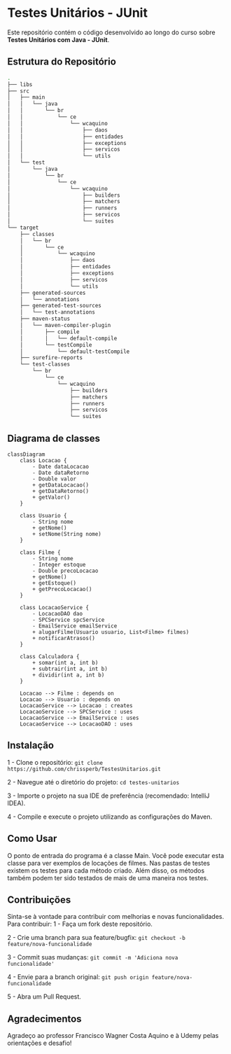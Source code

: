 # Testes Unitários - JUnit

Este repositório contém o código desenvolvido ao longo do curso sobre **Testes Unitários com Java - JUnit**.

## Estrutura do Repositório

```bash
.
├── libs
├── src
│   ├── main
│   │   └── java
│   │       └── br
│   │           └── ce
│   │               └── wcaquino
│   │                   ├── daos
│   │                   ├── entidades
│   │                   ├── exceptions
│   │                   ├── servicos
│   │                   └── utils
│   └── test
│       └── java
│           └── br
│               └── ce
│                   └── wcaquino
│                       ├── builders
│                       ├── matchers
│                       ├── runners
│                       ├── servicos
│                       └── suites
└── target
    ├── classes
    │   └── br
    │       └── ce
    │           └── wcaquino
    │               ├── daos
    │               ├── entidades
    │               ├── exceptions
    │               ├── servicos
    │               └── utils
    ├── generated-sources
    │   └── annotations
    ├── generated-test-sources
    │   └── test-annotations
    ├── maven-status
    │   └── maven-compiler-plugin
    │       ├── compile
    │       │   └── default-compile
    │       └── testCompile
    │           └── default-testCompile
    ├── surefire-reports
    └── test-classes
        └── br
            └── ce
                └── wcaquino
                    ├── builders
                    ├── matchers
                    ├── runners
                    ├── servicos
                    └── suites

```

## Diagrama de classes
```mermaid
classDiagram
    class Locacao {
        - Date dataLocacao
        - Date dataRetorno
        - Double valor
        + getDataLocacao()
        + getDataRetorno()
        + getValor()
    }

    class Usuario {
        - String nome
        + getNome()
        + setNome(String nome)
    }

    class Filme {
        - String nome
        - Integer estoque
        - Double precoLocacao
        + getNome()
        + getEstoque()
        + getPrecoLocacao()
    }

    class LocacaoService {
        - LocacaoDAO dao
        - SPCService spcService
        - EmailService emailService
        + alugarFilme(Usuario usuario, List<Filme> filmes)
        + notificarAtrasos()
    }

    class Calculadora {
        + somar(int a, int b)
        + subtrair(int a, int b)
        + dividir(int a, int b)
    }

    Locacao --> Filme : depends on
    Locacao --> Usuario : depends on
    LocacaoService --> Locacao : creates
    LocacaoService --> SPCService : uses
    LocacaoService --> EmailService : uses
    LocacaoService --> LocacaoDAO : uses
```

## Instalação
1 - Clone o repositório:
`git clone https://github.com/chrissperb/TestesUnitarios.git`

2 - Navegue até o diretório do projeto:
`cd testes-unitarios`

3 - Importe o projeto na sua IDE de preferência (recomendado: IntelliJ IDEA).

4 - Compile e execute o projeto utilizando as configurações do Maven.

## Como Usar
O ponto de entrada do programa é a classe Main. Você pode executar esta classe para ver exemplos de locações de filmes. Nas pastas de testes existem os testes para cada método criado. Além disso, os métodos também podem ter sido testados de mais de uma maneira nos testes.

## Contribuições
Sinta-se à vontade para contribuir com melhorias e novas funcionalidades. Para contribuir:
1 - Faça um fork deste repositório.

2 - Crie uma branch para sua feature/bugfix: `git checkout -b feature/nova-funcionalidade`

3 - Commit suas mudanças: `git commit -m 'Adiciona nova funcionalidade'`

4 - Envie para a branch original: `git push origin feature/nova-funcionalidade`

5 - Abra um Pull Request.


## Agradecimentos
Agradeço ao professor Francisco Wagner Costa Aquino e à Udemy pelas orientações e desafio!
